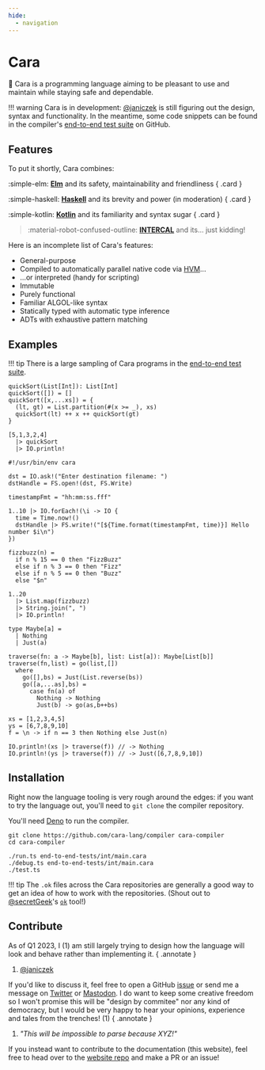 ```yaml
---
hide:
  - navigation
---
```


# Cara

:city_sunset: Cara is a programming language aiming to be pleasant to use and maintain while
staying safe and dependable.

!!! warning
    Cara is in development: [@janiczek](https://github.com/Janiczek) is still
    figuring out the design, syntax and functionality. In the meantime, some code
    snippets can be found in the compiler's [end-to-end test
    suite](https://github.com/cara-lang/compiler/tree/main/end-to-end-tests) on
    GitHub.

## Features

To put it shortly, Cara combines:

<div class="grid" markdown>

:simple-elm: __[Elm](https://elm-lang.org)__ and its safety, maintainability and friendliness
{ .card }

:simple-haskell: __[Haskell](https://www.haskell.org)__ and its brevity and power (in moderation)
{ .card }

:simple-kotlin: __[Kotlin](https://kotlinlang.org)__ and its familiarity and syntax sugar
{ .card }

> :material-robot-confused-outline: __[INTERCAL](https://en.wikipedia.org/wiki/INTERCAL)__ and its... just kidding!

</div>

Here is an incomplete list of Cara's features:

* General-purpose
* Compiled to automatically parallel native code via [HVM](https://github.com/Kindelia/hvm)...
* ...or interpreted (handy for scripting)
* Immutable
* Purely functional
* Familiar ALGOL-like syntax
* Statically typed with automatic type inference
* ADTs with exhaustive pattern matching

## Examples

!!! tip
    There is a large sampling of Cara programs in the [end-to-end test
    suite](https://github.com/cara-lang/compiler/tree/main/end-to-end-tests).

``` cara title="quicksort.cara"
quickSort(List[Int]): List[Int]
quickSort([]) = []
quickSort([x,...xs]) = {
  (lt, gt) = List.partition(#(x >= _), xs)
  quickSort(lt) ++ x ++ quickSort(gt)
}

[5,1,3,2,4]
  |> quickSort
  |> IO.println!
```

``` cara title="fs_script.cara"
#!/usr/bin/env cara

dst = IO.ask!("Enter destination filename: ")
dstHandle = FS.open!(dst, FS.Write)

timestampFmt = "hh:mm:ss.fff"

1..10 |> IO.forEach!(\i -> IO {
  time = Time.now!()
  dstHandle |> FS.write!("[${Time.format(timestampFmt, time)}] Hello number $i\n")
})
```

``` cara title="fizzbuzz.cara"
fizzbuzz(n) =
  if n % 15 == 0 then "FizzBuzz"
  else if n % 3 == 0 then "Fizz"
  else if n % 5 == 0 then "Buzz"
  else "$n"

1..20
  |> List.map(fizzbuzz)
  |> String.join(", ")
  |> IO.println!
```

``` cara title="maybe_traverse.cara"
type Maybe[a] =
  | Nothing
  | Just(a)

traverse(fn: a -> Maybe[b], list: List[a]): Maybe[List[b]]
traverse(fn,list) = go(list,[])
  where
    go([],bs) = Just(List.reverse(bs))
    go([a,...as],bs) = 
      case fn(a) of
        Nothing -> Nothing
        Just(b) -> go(as,b++bs)

xs = [1,2,3,4,5]
ys = [6,7,8,9,10]
f = \n -> if n == 3 then Nothing else Just(n)

IO.println!(xs |> traverse(f)) // -> Nothing
IO.println!(ys |> traverse(f)) // -> Just([6,7,8,9,10])
```

## Installation

Right now the language tooling is very rough around the edges: if you want to
try the language out, you'll need to `git clone` the compiler repository.

You'll need [Deno](https://deno.land/) to run the compiler.

``` shell title="Running the compiler"
git clone https://github.com/cara-lang/compiler cara-compiler
cd cara-compiler

./run.ts end-to-end-tests/int/main.cara
./debug.ts end-to-end-tests/int/main.cara
./test.ts
```

!!! tip
    The `.ok` files across the Cara repositories are generally a good way to
    get an idea of how to work with the repositories. (Shout out to
    [@secretGeek](https://twitter.com/secretGeek)'s
    [`ok`](https://secretgeek.net/ok) tool!)

## Contribute

As of Q1 2023, I (1) am still largely trying to design how the language will
look and behave rather than implementing it.
{ .annotate }

1. [@janiczek](https://github.com/Janiczek)

If you'd like to discuss it, feel free to open a GitHub
[issue](https://github.com/cara-lang/compiler/issues) or send me a message on
[Twitter](https://twitter.com/janiczek) or
[Mastodon](https://functional.cafe/@janiczek). I do want to keep some creative
freedom so I won't promise this will be "design by commitee" nor any kind of
democracy, but I would be very happy to hear your opinions, experience and
tales from the trenches! (1)
{ .annotate }

1. _"This will be impossible to parse because XYZ!"_

If you instead want to contribute to the documentation (this website), feel
free to head over to the [website repo](https://github.com/cara-lang/website)
and make a PR or an issue!
